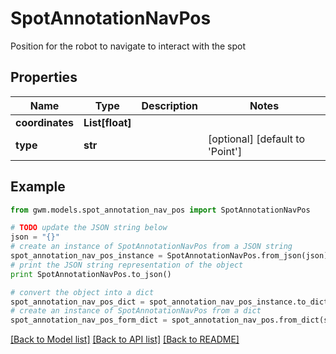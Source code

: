 # SpotAnnotationNavPos

Position for the robot to navigate to interact with the spot

## Properties
Name | Type | Description | Notes
------------ | ------------- | ------------- | -------------
**coordinates** | **List[float]** |  | 
**type** | **str** |  | [optional] [default to 'Point']

## Example

```python
from gwm.models.spot_annotation_nav_pos import SpotAnnotationNavPos

# TODO update the JSON string below
json = "{}"
# create an instance of SpotAnnotationNavPos from a JSON string
spot_annotation_nav_pos_instance = SpotAnnotationNavPos.from_json(json)
# print the JSON string representation of the object
print SpotAnnotationNavPos.to_json()

# convert the object into a dict
spot_annotation_nav_pos_dict = spot_annotation_nav_pos_instance.to_dict()
# create an instance of SpotAnnotationNavPos from a dict
spot_annotation_nav_pos_form_dict = spot_annotation_nav_pos.from_dict(spot_annotation_nav_pos_dict)
```
[[Back to Model list]](../README.md#documentation-for-models) [[Back to API list]](../README.md#documentation-for-api-endpoints) [[Back to README]](../README.md)


